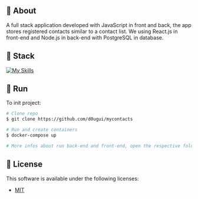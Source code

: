 ## 📖 About

A full stack application developed with JavaScript in front and back, the app stores registered contacts similar to a contact list. We using React.js in front-end and Node.js in back-end with PostgreSQL in database.

## 🧪 Stack

[![My Skills](https://skillicons.dev/icons?i=js,react,nodejs,postgres,docker)](https://skillicons.dev)

## 🚀 Run

To init project:

```bash
# Clone repo
$ git clone https://github.com/d0ugui/mycontacts

# Run and create containers
$ docker-compose up

# More infos about run back-end and front-end, open the respective folder and read the doc
```

## 📝 License

This software is available under the following licenses:

- [MIT](https://rem.mit-license.org)
